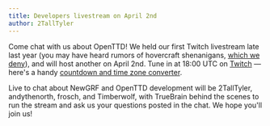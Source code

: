 ```yaml
---
title: Developers livestream on April 2nd
author: 2TallTyler
---
```


Come chat with us about OpenTTD! We held our first Twitch livestream late last year (you may have heard rumors of hovercraft shenanigans, [which we deny](https://www.youtube.com/watch?v=ghUEXPdqonI)), and will host another on April 2nd. Tune in at 18:00 UTC on [Twitch](https://www.twitch.tv/openttdlive/about) — here's a handy [countdown and time zone converter](https://a.chronus.eu/19B5298).

Live to chat about NewGRF and OpenTTD development will be 2TallTyler, andythenorth, frosch, and Timberwolf, with TrueBrain behind the scenes to run the stream and ask us your questions posted in the chat. We hope you'll join us!